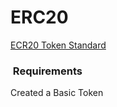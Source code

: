 # ERC20

[ECR20 Token Standard](https://eips.ethereum.org/EIPS/eip-20#token)

###  Requirements

Created a Basic Token

